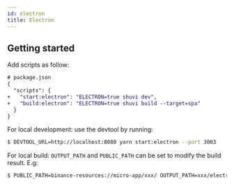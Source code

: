 ```yaml
---
id: electron
title: Electron
---
```


## Getting started

Add scripts as follow:

```diff
# package.json
{
  "scripts": {
+   "start:electron": "ELECTRON=true shuvi dev",
+   "build:electron": "ELECTRON=true shuvi build --target=spa"
  }
}
```

For local development: use the devtool by running:

```bash
$ DEVTOOL_URL=http://localhost:8080 yarn start:electron --port 3003
```

For local build: `OUTPUT_PATH` and `PUBLIC_PATH` can be set to modify the build result. E.g: 

```bash
$ PUBLIC_PATH=binance-resources://micro-app/xxx/ OUTPUT_PATH=xxx/electron-desktop/resources/app/xxx yarn build:electron
```

